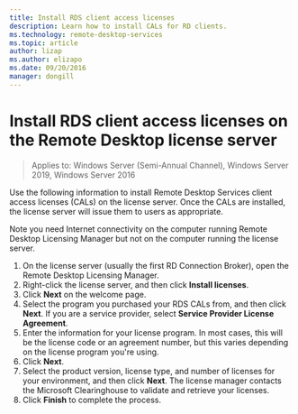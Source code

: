 ```yaml
---
title: Install RDS client access licenses
description: Learn how to install CALs for RD clients.
ms.technology: remote-desktop-services
ms.topic: article
author: lizap
ms.author: elizapo
ms.date: 09/20/2016
manager: dongill
---
```

# Install RDS client access licenses on the Remote Desktop license server

>Applies to: Windows Server (Semi-Annual Channel), Windows Server 2019, Windows Server 2016

Use the following information to install Remote Desktop Services client access licenses (CALs) on the license server. Once the CALs are installed, the license server will issue them to users as appropriate.

Note you need Internet connectivity on the computer running Remote Desktop Licensing Manager but not on the computer running the license server.

1. On the license server (usually the first RD Connection Broker), open the Remote Desktop Licensing Manager.
2. Right-click the license server, and then click **Install licenses**.
3. Click **Next** on the welcome page.
4. Select the program you purchased your RDS CALs from, and then click **Next**. If you are a service provider, select **Service Provider License Agreement**.
5. Enter the information for your license program. In most cases, this will be the license code or an agreement number, but this varies depending on the license program you're using.
6. Click **Next**.
7. Select the product version, license type, and number of licenses for your environment, and then click **Next**. The license manager contacts the Microsoft Clearinghouse to validate and retrieve your licenses.
8.  Click **Finish** to complete the process.